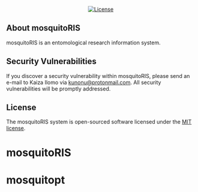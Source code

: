 <!--<p align="center"><a href="https://laravel.com" target="_blank"><img src="https://raw.githubusercontent.com/laravel/art/master/logo-lockup/5%20SVG/2%20CMYK/1%20Full%20Color/laravel-logolockup-cmyk-red.svg" width="400"></a></p>-->

<p align="center">
<a href="https://packagist.org/packages/laravel/framework"><img src="https://img.shields.io/packagist/l/laravel/framework" alt="License"></a>
</p>

## About mosquitoRIS

mosquitoRIS is an entomological research information system.


## Security Vulnerabilities

If you discover a security vulnerability within mosquitoRIS, please send an e-mail to Kaiza Ilomo via [kunonu@protonmail.com](mailto:kunonu@protonmail.com). All security vulnerabilities will be promptly addressed.

## License

The mosquitoRIS system is open-sourced software licensed under the [MIT license](https://opensource.org/licenses/MIT).
# mosquitoRIS
# mosquitopt
